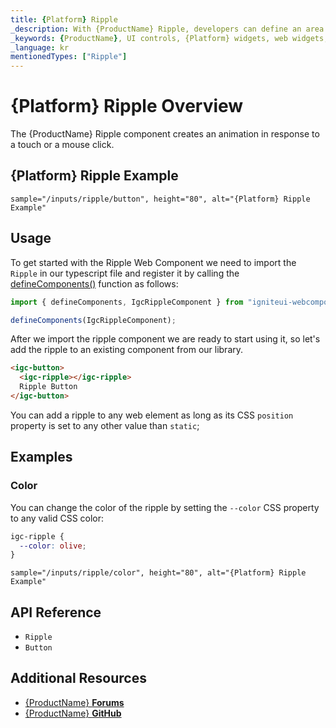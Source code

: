 ```yaml
---
title: {Platform} Ripple
_description: With {ProductName} Ripple, developers can define an area which received a ripple animation effect for a visually enticing UI enhancement.
_keywords: {ProductName}, UI controls, {Platform} widgets, web widgets, UI widgets, {Platform}, Native {Platform} Components Suite, Native {Platform} Controls, Native {Platform} Components Library, {Platform} Ripple components, {Platform} Ripple controls
_language: kr
mentionedTypes: ["Ripple"]
---
```


# {Platform} Ripple Overview

The {ProductName} Ripple component creates an animation in response to a touch or a mouse click.

<div class="divider"></div>

## {Platform} Ripple Example

`sample="/inputs/ripple/button", height="80", alt="{Platform} Ripple Example"`


## Usage

To get started with the Ripple Web Component we need to import the `Ripple` in our typescript file and register it by calling the [defineComponents()]({environment:wcApiUrl}/index.html#defineComponents) function as follows:

```ts
import { defineComponents, IgcRippleComponent } from "igniteui-webcomponents";

defineComponents(IgcRippleComponent);
```

After we import the ripple component we are ready to start using it, so let's add the ripple to an existing component from our library.

```html
<igc-button>
  <igc-ripple></igc-ripple>
  Ripple Button
</igc-button>
```

You can add a ripple to any web element as long as its CSS `position` property is set to any other value than `static`;

## Examples

### Color

You can change the color of the ripple by setting the `--color` CSS property to any valid CSS color:

```css
igc-ripple {
  --color: olive;
}
```

`sample="/inputs/ripple/color", height="80", alt="{Platform} Ripple Example"`


## API Reference

* `Ripple`
* `Button`


## Additional Resources

* [{ProductName} **Forums**]({ForumsLink})
* [{ProductName} **GitHub**]({GithubLink})